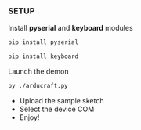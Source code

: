 ### SETUP

Install **pyserial** and **keyboard** modules

```sh
pip install pyserial
```
```sh
pip install keyboard
```
Launch the demon

```sh
py ./arducraft.py
```
- Upload the sample sketch
- Select the device COM
- Enjoy!
